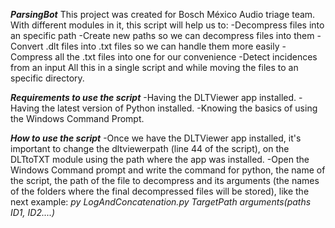 *******ParsingBot*******
This project was created for Bosch México Audio triage team. With different modules in it, this script will help us to:
-Decompress files into an specific path
-Create new paths so we can decompress files into them
-Convert .dlt files into .txt files so we can handle them more easily
-Compress all the .txt files into one for our convenience
-Detect incidences from an input
All this in a single script and while moving the files to an specific directory.

*******Requirements to use the script*******
-Having the DLTViewer app installed.
-Having the latest version of Python installed.
-Knowing the basics of using the Windows Command Prompt.

*******How to use the script*******
-Once we have the DLTViewer app installed, it's important to change the dltviewerpath (line 44 of the script), on the DLTtoTXT module using the path where the app was installed.
-Open the Windows Command prompt and write the command for python, the name of the script, the path of the file to decompress and its arguments (the names of the folders where the final decompressed files will be stored), like the next example:
 *py LogAndConcatenation.py TargetPath arguments(paths ID1, ID2....)*
 

